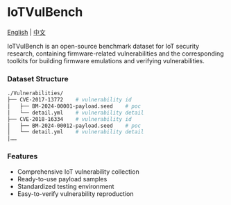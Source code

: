 # IoTVulBench

[English](README.md) | [中文](readme/README_zh.md)

IoTVulBench is an open-source benchmark dataset for IoT security research, containing firmware-related vulnerabilities and the corresponding toolkits for building firmware emulations and verifying vulnerabilities.

### Dataset Structure

```bash
./Vulnerabilities/
├── CVE-2017-13772    # vulnerability id
│   ├── BM-2024-00001-payload.seed    # poc
│   └── detail.yml    # vulnerability detail
├── CVE-2018-16334    # vulnerability id
│   ├── BM-2024-00012-payload.seed    # poc
│   └── detail.yml    # vulnerability detail
│……
```

### Features

- Comprehensive IoT vulnerability collection
- Ready-to-use payload samples
- Standardized testing environment
- Easy-to-verify vulnerability reproduction
